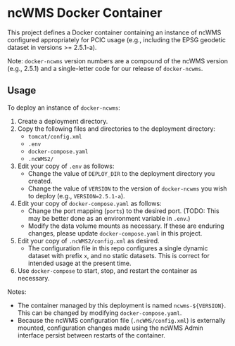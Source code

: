 # ncWMS Docker Container

This project defines a Docker container containing an instance of ncWMS
configured appropriately for PCIC usage 
(e.g., including the EPSG geodetic dataset in versions >= 2.5.1-a).

Note: `docker-ncwms` version numbers are a compound of the ncWMS version 
(e.g., 2.5.1) and a single-letter code for our release of `docker-ncwms`. 

## Usage

To deploy an instance of `docker-ncwms`:

1. Create a deployment directory.
1. Copy the following files and directories to the deployment directory:
   - `tomcat/config.xml`
   - `.env`
   - `docker-compose.yaml`
   - `.ncWMS2/`
1. Edit your copy of `.env` as follows:
   - Change the value of `DEPLOY_DIR` to the deployment directory you created.
   - Change the value of `VERSION` to the version of `docker-ncwms` you wish to 
     deploy (e.g., `VERSION=2.5.1-a`).
1. Edit your copy of `docker-compose.yaml` as follows:
   - Change the port mapping (`ports`) to the desired port.
     (TODO: This may be better done as an environment variable in `.env`.)
   - Modify the data volume mounts as necessary. 
     If these are enduring changes, please update `docker-compose.yaml`
     in this project.
1. Edit your copy of `.ncWMS2/config.xml` as desired.
   - The configuration file in this repo configures
     a single dynamic dataset with prefix `x`, and no static datasets.
     This is correct for intended usage at the present time. 
1. Use `docker-compose` to start, stop, and restart the container as necessary.

Notes:

- The container managed by this deployment is named `ncwms-${VERSION}`. 
  This can be changed by modifying `docker-compose.yaml`.
- Because the ncWMS configuration file 
  (`.ncWMS/config.xml`) is externally mounted, configuration changes made
  using the ncWMS Admin interface persist between restarts of the container.

